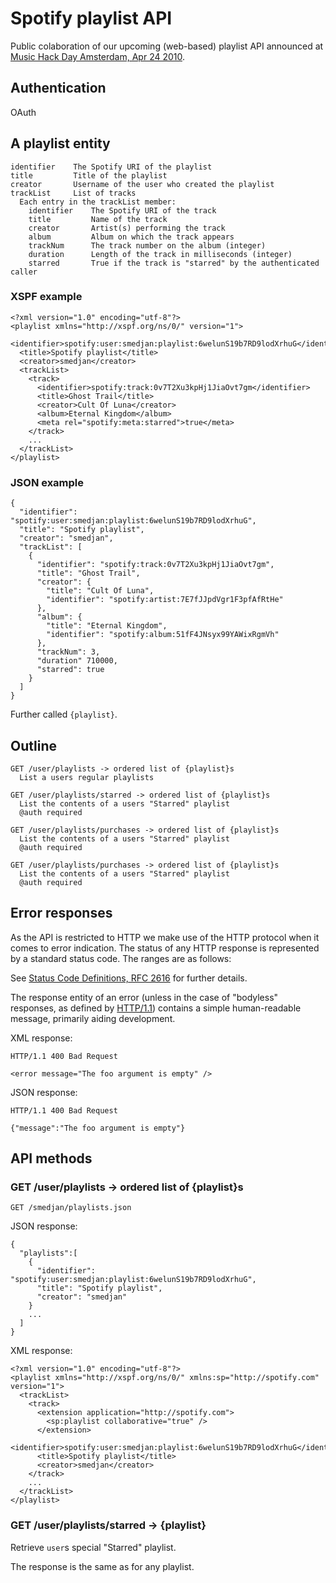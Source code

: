 # Spotify playlist API

Public colaboration of our upcoming (web-based) playlist API announced at [Music Hack Day Amsterdam, Apr 24 2010](http://amsterdam.musichackday.org/).

## Authentication

OAuth

## A playlist entity

    identifier    The Spotify URI of the playlist
    title         Title of the playlist
    creator       Username of the user who created the playlist
    trackList     List of tracks
      Each entry in the trackList member:
        identifier    The Spotify URI of the track
        title         Name of the track
        creator       Artist(s) performing the track
        album         Album on which the track appears
        trackNum      The track number on the album (integer)
        duration      Length of the track in milliseconds (integer)
        starred       True if the track is "starred" by the authenticated caller


### XSPF example

    <?xml version="1.0" encoding="utf-8"?>
    <playlist xmlns="http://xspf.org/ns/0/" version="1">
      <identifier>spotify:user:smedjan:playlist:6welunS19b7RD9lodXrhuG</identifier>
      <title>Spotify playlist</title>
      <creator>smedjan</creator>
      <trackList>
        <track>
          <identifier>spotify:track:0v7T2Xu3kpHj1JiaOvt7gm</identifier>
          <title>Ghost Trail</title>
          <creator>Cult Of Luna</creator>
          <album>Eternal Kingdom</album>
          <meta rel="spotify:meta:starred">true</meta>
        </track>
        ...
      </trackList>
    </playlist>

### JSON example

    {
      "identifier": "spotify:user:smedjan:playlist:6welunS19b7RD9lodXrhuG",
      "title": "Spotify playlist",
      "creator": "smedjan",
      "trackList": [
        {
          "identifier": "spotify:track:0v7T2Xu3kpHj1JiaOvt7gm",
          "title": "Ghost Trail",
          "creator": {
            "title": "Cult Of Luna",
            "identifier": "spotify:artist:7E7fJJpdVgr1F3pfAfRtHe"
          },
          "album": {
            "title": "Eternal Kingdom",
            "identifier": "spotify:album:51fF4JNsyx99YAWixRgmVh"
          },
          "trackNum": 3,
          "duration" 710000,
          "starred": true
        }
      ]
    }

Further called `{playlist}`.

## Outline

    GET /user/playlists -> ordered list of {playlist}s
      List a users regular playlists
    
    GET /user/playlists/starred -> ordered list of {playlist}s
      List the contents of a users "Starred" playlist
      @auth required
    
    GET /user/playlists/purchases -> ordered list of {playlist}s
      List the contents of a users "Starred" playlist
      @auth required
    
    GET /user/playlists/purchases -> ordered list of {playlist}s
      List the contents of a users "Starred" playlist
      @auth required

## Error responses

As the API is restricted to HTTP we make use of the HTTP protocol when it comes to error indication. The status of any HTTP response is represented by a standard status code. The ranges are as follows:

See [Status Code Definitions, RFC 2616](http://www.w3.org/Protocols/rfc2616/rfc2616-sec10.html) for further details.

The response entity of an error (unless in the case of "bodyless" responses, as defined by [HTTP/1.1](http://www.w3.org/Protocols/rfc2616/rfc2616.html)) contains a simple human-readable message, primarily aiding development.

XML response:

    HTTP/1.1 400 Bad Request
    
    <error message="The foo argument is empty" />

JSON response:

    HTTP/1.1 400 Bad Request
    
    {"message":"The foo argument is empty"}


## API methods

### GET /user/playlists -> ordered list of {playlist}s

    GET /smedjan/playlists.json

JSON response:

    {
      "playlists":[
        {
          "identifier": "spotify:user:smedjan:playlist:6welunS19b7RD9lodXrhuG",
          "title": "Spotify playlist",
          "creator": "smedjan"
        }
        ...
      ]
    }

XML response:

    <?xml version="1.0" encoding="utf-8"?>
    <playlist xmlns="http://xspf.org/ns/0/" xmlns:sp="http://spotify.com" version="1">
      <trackList>
        <track>
          <extension application="http://spotify.com">
            <sp:playlist collaborative="true" />
          </extension>
          <identifier>spotify:user:smedjan:playlist:6welunS19b7RD9lodXrhuG</identifier>
          <title>Spotify playlist</title>
          <creator>smedjan</creator>
        </track>
        ...
      </trackList>
    </playlist>


### GET /user/playlists/starred -> {playlist}

Retrieve `user`s special "Starred" playlist.

The response is the same as for any playlist.





